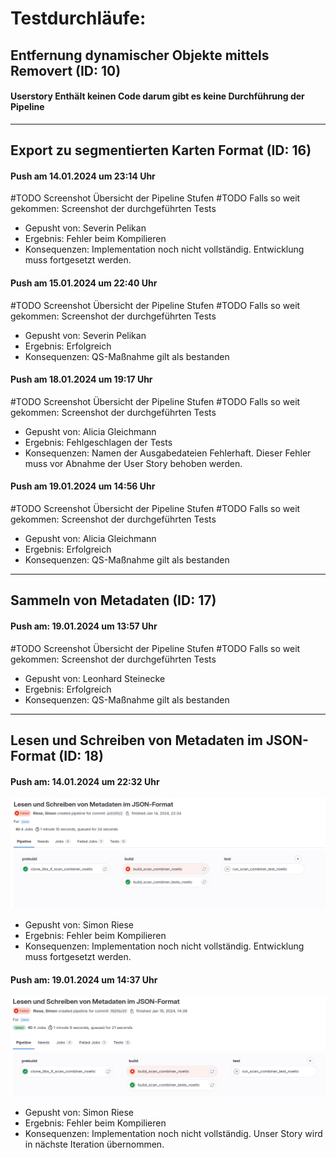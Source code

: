 # Testdurchläufe:

## Entfernung dynamischer Objekte mittels Removert (ID: 10)
#### Userstory Enthält keinen Code darum gibt es keine Durchführung der Pipeline

---

## Export zu segmentierten Karten Format  (ID: 16)
#### Push am 14.01.2024 um 23:14 Uhr
#TODO Screenshot Übersicht der Pipeline Stufen
#TODO Falls so weit gekommen: Screenshot der durchgeführten Tests
- Gepusht von: Severin Pelikan
- Ergebnis: Fehler beim Kompilieren
- Konsequenzen: Implementation noch nicht vollständig. Entwicklung muss fortgesetzt werden.
#### Push am 15.01.2024 um 22:40 Uhr
#TODO Screenshot Übersicht der Pipeline Stufen
#TODO Falls so weit gekommen: Screenshot der durchgeführten Tests
- Gepusht von: Severin Pelikan
- Ergebnis: Erfolgreich
- Konsequenzen: QS-Maßnahme gilt als bestanden
#### Push am 18.01.2024 um 19:17 Uhr
#TODO Screenshot Übersicht der Pipeline Stufen
#TODO Falls so weit gekommen: Screenshot der durchgeführten Tests
- Gepusht von: Alicia Gleichmann
- Ergebnis: Fehlgeschlagen der Tests
- Konsequenzen: Namen der Ausgabedateien Fehlerhaft. Dieser Fehler muss vor Abnahme der User Story behoben werden.
#### Push am 19.01.2024 um 14:56 Uhr
#TODO Screenshot Übersicht der Pipeline Stufen
#TODO Falls so weit gekommen: Screenshot der durchgeführten Tests
- Gepusht von: Alicia Gleichmann
- Ergebnis: Erfolgreich
- Konsequenzen: QS-Maßnahme gilt als bestanden
---

## Sammeln von Metadaten (ID: 17)
#### Push am: 19.01.2024 um 13:57 Uhr
#TODO Screenshot Übersicht der Pipeline Stufen
#TODO Falls so weit gekommen: Screenshot der durchgeführten Tests
- Gepusht von: Leonhard Steinecke
- Ergebnis: Erfolgreich
- Konsequenzen: QS-Maßnahme gilt als bestanden

---

## Lesen und Schreiben von Metadaten im JSON-Format  (ID: 18)
#### Push am: 14.01.2024 um 22:32 Uhr
![](json_p1.png)
- Gepusht von: Simon Riese
- Ergebnis: Fehler beim Kompilieren
- Konsequenzen: Implementation noch nicht vollständig. Entwicklung muss fortgesetzt werden.
#### Push am: 19.01.2024 um 14:37 Uhr
![](json_p2.png)
- Gepusht von: Simon Riese
- Ergebnis: Fehler beim Kompilieren
- Konsequenzen: Implementation noch nicht vollständig. Unser Story wird in nächste Iteration übernommen.



